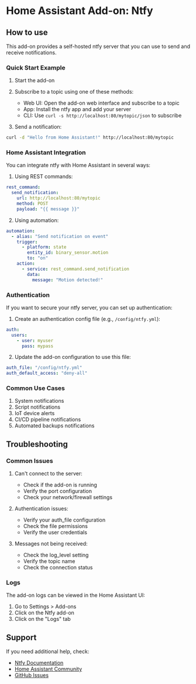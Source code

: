 # Home Assistant Add-on: Ntfy

## How to use

This add-on provides a self-hosted ntfy server that you can use to send and receive notifications.

### Quick Start Example

1. Start the add-on
2. Subscribe to a topic using one of these methods:
   - Web UI: Open the add-on web interface and subscribe to a topic
   - App: Install the ntfy app and add your server
   - CLI: Use `curl -s http://localhost:80/mytopic/json` to subscribe

3. Send a notification:
```bash
curl -d "Hello from Home Assistant!" http://localhost:80/mytopic
```

### Home Assistant Integration

You can integrate ntfy with Home Assistant in several ways:

1. Using REST commands:
```yaml
rest_command:
  send_notification:
    url: http://localhost:80/mytopic
    method: POST
    payload: "{{ message }}"
```

2. Using automation:
```yaml
automation:
  - alias: "Send notification on event"
    trigger:
      - platform: state
        entity_id: binary_sensor.motion
        to: "on"
    action:
      - service: rest_command.send_notification
        data:
          message: "Motion detected!"
```

### Authentication

If you want to secure your ntfy server, you can set up authentication:

1. Create an authentication config file (e.g., `/config/ntfy.yml`):
```yaml
auth:
  users:
    - user: myuser
      pass: mypass
```

2. Update the add-on configuration to use this file:
```yaml
auth_file: "/config/ntfy.yml"
auth_default_access: "deny-all"
```

### Common Use Cases

1. System notifications
2. Script notifications
3. IoT device alerts
4. CI/CD pipeline notifications
5. Automated backups notifications

## Troubleshooting

### Common Issues

1. Can't connect to the server:
   - Check if the add-on is running
   - Verify the port configuration
   - Check your network/firewall settings

2. Authentication issues:
   - Verify your auth_file configuration
   - Check the file permissions
   - Verify the user credentials

3. Messages not being received:
   - Check the log_level setting
   - Verify the topic name
   - Check the connection status

### Logs

The add-on logs can be viewed in the Home Assistant UI:
1. Go to Settings > Add-ons
2. Click on the Ntfy add-on
3. Click on the "Logs" tab

## Support

If you need additional help, check:
- [Ntfy Documentation](https://docs.ntfy.sh/)
- [Home Assistant Community](https://community.home-assistant.io)
- [GitHub Issues](https://github.com/yourusername/repository/issues)
